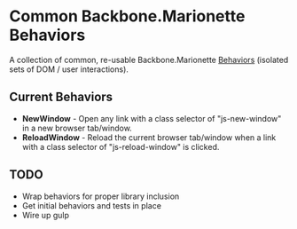 # Common Backbone.Marionette Behaviors

A collection of common, re-usable Backbone.Marionette  [Behaviors](http://marionettejs.com/docs/v2.3.0/marionette.behavior.html) (isolated sets of DOM / user interactions).

## Current Behaviors

- **NewWindow** - Open any link with a class selector of "js-new-window" in a new browser tab/window.
- **ReloadWindow** - Reload the current browser tab/window when a link with a class selector of "js-reload-window" is clicked.

## TODO

- Wrap behaviors for proper library inclusion
- Get initial behaviors and tests in place
- Wire up gulp
